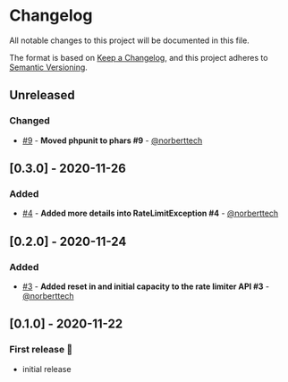 # Changelog

All notable changes to this project will be documented in this file.

The format is based on [Keep a Changelog](https://keepachangelog.com/en/1.0.0/),
and this project adheres to [Semantic Versioning](https://semver.org/spec/v2.0.0.html).

## Unreleased
### Changed 
- [#9](https://github.com/aeon-php/rate-limiter/pull/9) - **Moved phpunit to phars #9** - [@norberttech](https://github.com/norberttech)

## [0.3.0] - 2020-11-26
### Added 
- [#4](https://github.com/aeon-php/rate-limiter/pull/4) - **Added more details into RateLimitException #4** - [@norberttech](https://github.com/norberttech)

## [0.2.0] - 2020-11-24
### Added 
- [#3](https://github.com/aeon-php/rate-limiter/pull/3) - **Added reset in and initial capacity to the rate limiter API #3** - [@norberttech](https://github.com/norberttech)

## [0.1.0] - 2020-11-22
### First release :tada:
- initial release

